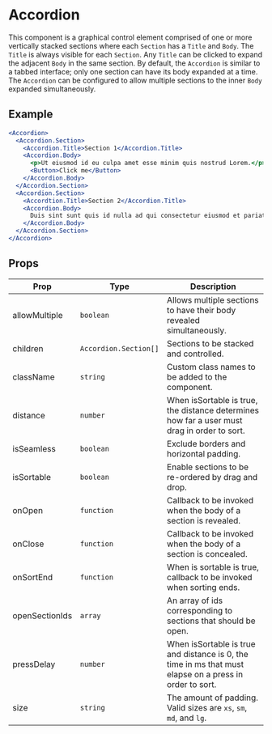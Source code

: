 # Accordion

This component is a graphical control element comprised of one or more
vertically stacked sections where each `Section` has a `Title` and `Body`.
The `Title` is always visible for each `Section`. Any `Title` can be clicked
to expand the adjacent `Body` in the same section. By default, the `Accordion`
is similar to a tabbed interface; only one section can have its body expanded
at a time. The `Accordion` can be configured to allow multiple sections to the
inner `Body` expanded simultaneously.

## Example

```jsx
<Accordion>
  <Accordion.Section>
    <Accordion.Title>Section 1</Accordion.Title>
    <Accordion.Body>
      <p>Ut eiusmod id eu culpa amet esse minim quis nostrud Lorem.</p>
      <Button>Click me</Button>
    </Accordion.Body>
  </Accordion.Section>
  <Accordion.Section>
    <Accordtion.Title>Section 2</Accordion.Title>
    <Accordion.Body>
      Duis sint sunt quis id nulla ad qui consectetur eiusmod et pariatur.
    </Accordion.Body>
  </Accordion.Section>
</Accordion>
```

## Props

| Prop           | Type                  | Description                                                                                             |
| -------------- | --------------------- | ------------------------------------------------------------------------------------------------------- |
| allowMultiple  | `boolean`             | Allows multiple sections to have their body revealed simultaneously.                                    |
| children       | `Accordion.Section[]` | Sections to be stacked and controlled.                                                                  |
| className      | `string`              | Custom class names to be added to the component.                                                        |
| distance       | `number`              | When isSortable is true, the distance determines how far a user must drag in order to sort.             |
| isSeamless     | `boolean`             | Exclude borders and horizontal padding.                                                                 |
| isSortable     | `boolean`             | Enable sections to be re-ordered by drag and drop.                                                      |
| onOpen         | `function`            | Callback to be invoked when the body of a section is revealed.                                          |
| onClose        | `function`            | Callback to be invoked when the body of a section is concealed.                                         |
| onSortEnd      | `function`            | When is sortable is true, callback to be invoked when sorting ends.                                     |
| openSectionIds | `array`               | An array of ids corresponding to sections that should be open.                                          |
| pressDelay     | `number`              | When isSortable is true and distance is 0, the time in ms that must elapse on a press in order to sort. |
| size           | `string`              | The amount of padding. Valid sizes are `xs`, `sm`, `md`, and `lg`.                                      |
